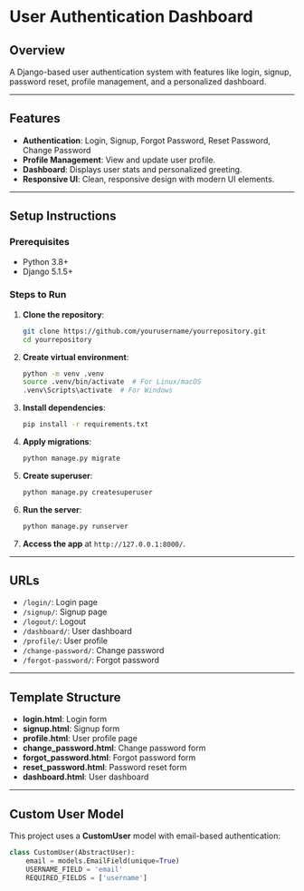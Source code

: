 # User Authentication Dashboard

## Overview

A Django-based user authentication system with features like login, signup, password reset, profile management, and a personalized dashboard.

---

## Features

- **Authentication**: Login, Signup, Forgot Password, Reset Password, Change Password
- **Profile Management**: View and update user profile.
- **Dashboard**: Displays user stats and personalized greeting.
- **Responsive UI**: Clean, responsive design with modern UI elements.

---

## Setup Instructions

### Prerequisites
- Python 3.8+
- Django 5.1.5+

### Steps to Run

1. **Clone the repository**:
   ```bash
   git clone https://github.com/yourusername/yourrepository.git
   cd yourrepository
   ```

2. **Create virtual environment**:
   ```bash
   python -m venv .venv
   source .venv/bin/activate  # For Linux/macOS
   .venv\Scripts\activate  # For Windows
   ```

3. **Install dependencies**:
   ```bash
   pip install -r requirements.txt
   ```

4. **Apply migrations**:
   ```bash
   python manage.py migrate
   ```

5. **Create superuser**:
   ```bash
   python manage.py createsuperuser
   ```

6. **Run the server**:
   ```bash
   python manage.py runserver
   ```

7. **Access the app** at `http://127.0.0.1:8000/`.

---

## URLs

- `/login/`: Login page
- `/signup/`: Signup page
- `/logout/`: Logout
- `/dashboard/`: User dashboard
- `/profile/`: User profile
- `/change-password/`: Change password
- `/forgot-password/`: Forgot password

---

## Template Structure

- **login.html**: Login form
- **signup.html**: Signup form
- **profile.html**: User profile page
- **change_password.html**: Change password form
- **forgot_password.html**: Forgot password form
- **reset_password.html**: Password reset form
- **dashboard.html**: User dashboard

---

## Custom User Model

This project uses a **CustomUser** model with email-based authentication:

```python
class CustomUser(AbstractUser):
    email = models.EmailField(unique=True)
    USERNAME_FIELD = 'email'
    REQUIRED_FIELDS = ['username']
```
